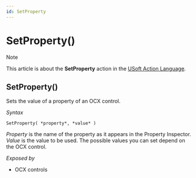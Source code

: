 ```yaml
---
id: SetProperty
---
```


# SetProperty()



> [!NOTE]
> This article is about the **SetProperty** action in the [USoft Action Language](/docs/Task%20flow/Action%20Language%20reference/USoft%20Action%20Language.md).

## **SetProperty()**

Sets the value of a property of an OCX control.

*Syntax*

```
SetProperty( *property*, *value* )
```

*Property* is the name of the property as it appears in the Property Inspector. *Value* is the value to be used. The possible values you can set depend on the OCX control.

*Exposed by*

- OCX controls